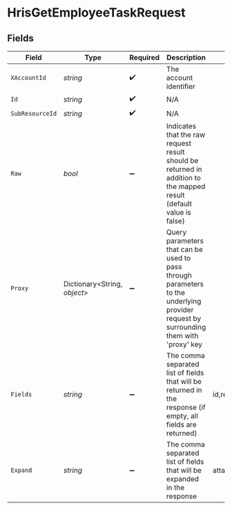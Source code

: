 # HrisGetEmployeeTaskRequest


## Fields

| Field                                                                                                                                                                                                                                                                                                           | Type                                                                                                                                                                                                                                                                                                            | Required                                                                                                                                                                                                                                                                                                        | Description                                                                                                                                                                                                                                                                                                     | Example                                                                                                                                                                                                                                                                                                         |
| --------------------------------------------------------------------------------------------------------------------------------------------------------------------------------------------------------------------------------------------------------------------------------------------------------------- | --------------------------------------------------------------------------------------------------------------------------------------------------------------------------------------------------------------------------------------------------------------------------------------------------------------- | --------------------------------------------------------------------------------------------------------------------------------------------------------------------------------------------------------------------------------------------------------------------------------------------------------------- | --------------------------------------------------------------------------------------------------------------------------------------------------------------------------------------------------------------------------------------------------------------------------------------------------------------- | --------------------------------------------------------------------------------------------------------------------------------------------------------------------------------------------------------------------------------------------------------------------------------------------------------------- |
| `XAccountId`                                                                                                                                                                                                                                                                                                    | *string*                                                                                                                                                                                                                                                                                                        | :heavy_check_mark:                                                                                                                                                                                                                                                                                              | The account identifier                                                                                                                                                                                                                                                                                          |                                                                                                                                                                                                                                                                                                                 |
| `Id`                                                                                                                                                                                                                                                                                                            | *string*                                                                                                                                                                                                                                                                                                        | :heavy_check_mark:                                                                                                                                                                                                                                                                                              | N/A                                                                                                                                                                                                                                                                                                             |                                                                                                                                                                                                                                                                                                                 |
| `SubResourceId`                                                                                                                                                                                                                                                                                                 | *string*                                                                                                                                                                                                                                                                                                        | :heavy_check_mark:                                                                                                                                                                                                                                                                                              | N/A                                                                                                                                                                                                                                                                                                             |                                                                                                                                                                                                                                                                                                                 |
| `Raw`                                                                                                                                                                                                                                                                                                           | *bool*                                                                                                                                                                                                                                                                                                          | :heavy_minus_sign:                                                                                                                                                                                                                                                                                              | Indicates that the raw request result should be returned in addition to the mapped result (default value is false)                                                                                                                                                                                              |                                                                                                                                                                                                                                                                                                                 |
| `Proxy`                                                                                                                                                                                                                                                                                                         | Dictionary<String, *object*>                                                                                                                                                                                                                                                                                    | :heavy_minus_sign:                                                                                                                                                                                                                                                                                              | Query parameters that can be used to pass through parameters to the underlying provider request by surrounding them with 'proxy' key                                                                                                                                                                            |                                                                                                                                                                                                                                                                                                                 |
| `Fields`                                                                                                                                                                                                                                                                                                        | *string*                                                                                                                                                                                                                                                                                                        | :heavy_minus_sign:                                                                                                                                                                                                                                                                                              | The comma separated list of fields that will be returned in the response (if empty, all fields are returned)                                                                                                                                                                                                    | id,remote_id,employee_id,remote_employee_id,name,description,type,status,due_date,completion_date,assigned_by_employee_id,remote_assigned_by_employee_id,assigned_by_employee_name,link_to_task,extracted_links,next_task_id,remote_next_task_id,parent_process_name,comments,attachments,created_at,updated_at |
| `Expand`                                                                                                                                                                                                                                                                                                        | *string*                                                                                                                                                                                                                                                                                                        | :heavy_minus_sign:                                                                                                                                                                                                                                                                                              | The comma separated list of fields that will be expanded in the response                                                                                                                                                                                                                                        | attachments                                                                                                                                                                                                                                                                                                     |